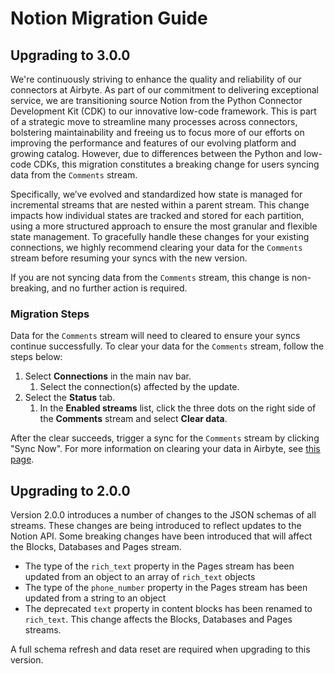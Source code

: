 # Notion Migration Guide

## Upgrading to 3.0.0

We're continuously striving to enhance the quality and reliability of our connectors at Airbyte. As part of our commitment to delivering exceptional service, we are transitioning source Notion from the Python Connector Development Kit (CDK) to our innovative low-code framework. This is part of a strategic move to streamline many processes across connectors, bolstering maintainability and freeing us to focus more of our efforts on improving the performance and features of our evolving platform and growing catalog. However, due to differences between the Python and low-code CDKs, this migration constitutes a breaking change for users syncing data from the `Comments` stream.

Specifically, we’ve evolved and standardized how state is managed for incremental streams that are nested within a parent stream. This change impacts how individual states are tracked and stored for each partition, using a more structured approach to ensure the most granular and flexible state management. To gracefully handle these changes for your existing connections, we highly recommend clearing your data for the `Comments` stream before resuming your syncs with the new version.

If you are not syncing data from the `Comments` stream, this change is non-breaking, and no further action is required.

### Migration Steps

Data for the `Comments` stream will need to cleared to ensure your syncs continue successfully. To clear your data for the `Comments` stream, follow the steps below:

1. Select **Connections** in the main nav bar.
   1. Select the connection(s) affected by the update.
2. Select the **Status** tab.
   1. In the **Enabled streams** list, click the three dots on the right side of the **Comments** stream and select **Clear data**.

After the clear succeeds, trigger a sync for the `Comments` stream by clicking "Sync Now". For more information on clearing your data in Airbyte, see [this page](https://docs.airbyte.com/operator-guides/reset).

## Upgrading to 2.0.0

Version 2.0.0 introduces a number of changes to the JSON schemas of all streams. These changes are being introduced to reflect updates to the Notion API. Some breaking changes have been introduced that will affect the Blocks, Databases and Pages stream.

- The type of the `rich_text` property in the Pages stream has been updated from an object to an array of `rich_text` objects
- The type of the `phone_number` property in the Pages stream has been updated from a string to an object
- The deprecated `text` property in content blocks has been renamed to `rich_text`. This change affects the Blocks, Databases and Pages streams.

A full schema refresh and data reset are required when upgrading to this version.
